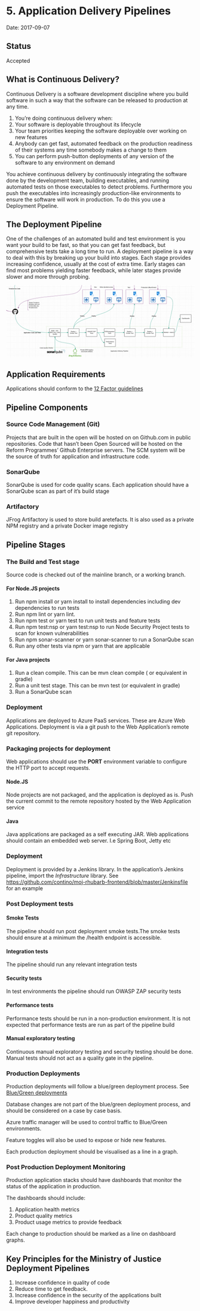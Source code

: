 # 5. Application Delivery Pipelines

Date: 2017-09-07

## Status

Accepted

## What is Continuous Delivery?

Continuous Delivery is a software development discipline where you build software in such a way that the software can be released to production at any time.

1. You’re doing continuous delivery when: 
2. Your software is deployable throughout its lifecycle
3. Your team priorities keeping the software deployable over working on new features
4. Anybody can get fast, automated feedback on the production readiness of their systems any time somebody makes a change to them
5. You can perform push-button deployments of any version of the software to any environment on demand

You achieve continuous delivery by continuously integrating the software done by the development team, building executables, and running automated tests on those executables to detect problems. Furthermore you push the executables into increasingly production-like environments to ensure the software will work in production. To do this you use a Deployment Pipeline.

## The Deployment Pipeline

One of the challenges of an automated build and test environment is you want your build to be fast, so that you can get fast feedback, but comprehensive tests take a long time to run. A deployment pipeline is a way to deal with this by breaking up your build into stages. Each stage provides increasing confidence, usually at the cost of extra time. Early stages can find most problems yielding faster feedback, while later stages provide slower and more through probing.

![Pipeline Flow](../../img/application-pipelines.png)

## Application Requirements  

Applications should conform to the [12 Factor guidelines](https://12factor.net/) 


## Pipeline Components

### Source Code Management (Git)
Projects that are built in the open will be hosted on on Github.com in public repositories. 
Code that hasn’t been Open Sourced will be hosted on the Reform Programmes’ Github Enterprise servers. 
The SCM system will be the source of truth for application and infrastructure code.

### SonarQube

SonarQube is used for code quality scans. Each application should have a SonarQube scan as part of it’s build stage

### Artifactory

JFrog Artifactory is used to store build aretefacts. It is also used as a private NPM registry and a private Docker image registry

## Pipeline Stages


### The Build and Test stage

Source code is checked out of the mainline branch, or a working branch.

#### For Node.JS projects
1. Run npm install or yarn install to install dependencies including dev dependencies to run tests
2. Run npm lint or yarn lint. 
3. Run npm test or yarn test to run unit tests and feature tests
4. Run npm test:nsp or yarn test:nsp to run Node Security Project tests to scan for known vulnerabilities  
5. Run npm sonar-scanner or yarn sonar-scanner to run a SonarQube scan
6. Run any other tests via npm or yarn that are applicable  

#### For Java projects
1. Run a clean compile. This can be mvn clean compile ( or equivalent in gradle)
2. Run a unit test stage. This can be mvn test (or equivalent in gradle)
3. Run a SonarQube scan

### Deployment
Applications are deployed to Azure PaaS services. These are Azure Web Applications. Deployment is via a git push to the Web Application’s remote git repository. 


### Packaging projects for deployment
Web applications should use the **PORT** environment variable to configure the HTTP port to accept requests.

#### Node.JS
Node projects are not packaged, and the application is deployed as is.
Push the current commit to the remote repository hosted by the Web Application service

#### Java
Java applications are packaged as a self executing JAR. Web applications should contain an embedded web server. I.e Spring Boot, Jetty etc

### Deployment
Deployment is provided by a Jenkins library.
In the application’s Jenkins pipeline, import the *Infrastructure* library. 
See https://github.com/contino/moj-rhubarb-frontend/blob/master/Jenkinsfile for an example



### Post Deployment tests

#### Smoke Tests

The pipeline should run post deployment smoke tests.The smoke tests should ensure at a minimum the /health endpoint is accessible.
#### Integration tests
The pipeline should run any relevant integration tests

#### Security tests

In test environments the pipeline should run OWASP ZAP security tests

#### Performance tests
Performance tests should be run in a non-production environment.  It is not expected that performance tests are run as part of the pipeline build

#### Manual exploratory testing
Continuous manual exploratory testing and security testing should be done. Manual tests should not act as a quality gate in the pipeline. 

### Production Deployments

Production deployments will follow a blue/green deployment process. See [Blue/Green deployments](https://martinfowler.com/bliki/BlueGreenDeployment.html)

Database changes are not part of the blue/green deployment process, and should be considered on a case by case basis.

Azure traffic manager will be used to control traffic to Blue/Green environments.

Feature toggles will also be used to expose or hide new features. 

Each production deployment should be visualised as a line in a graph.

### Post Production Deployment Monitoring
Production application stacks should have dashboards that monitor the status of the application in production.

The dashboards should include:
1. Application health metrics
2. Product quality metrics
3. Product usage metrics to provide feedback

Each change to production should be marked as a line on dashboard graphs.


## Key Principles for the Ministry of Justice Deployment Pipelines

1. Increase confidence in quality of code
2. Reduce time to get feedback.
3. Increase confidence in the security of the applications built
4. Improve developer happiness and productivity


